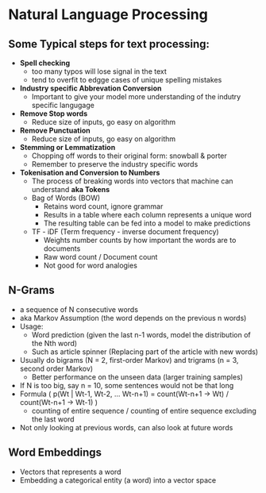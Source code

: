 # Natural Language Processing

## Some Typical steps for text processing:
   - __Spell checking__
      - too many typos will lose signal in the text
      - tend to overfit to edgge cases of unique spelling mistakes
   - __Industry specific Abbrevation Conversion__
      - Important to give your model more understanding of the indutry specific langugage
   - __Remove Stop words__
      - Reduce size of inputs, go easy on algorithm
   - __Remove Punctuation__
      - Reduce size of inputs, go easy on algorithm
   - __Stemming or Lemmatization__
      - Chopping off words to their original form: snowball & porter
      - Remember to preserve the industry specific words
   - __Tokenisation and Conversion to Numbers__
      - The process of breaking words into vectors that machine can understand __aka Tokens__
      - Bag of Words (BOW)
        - Retains word count, ignore grammar
        - Results in a table where each column represents a unique word
        - The resulting table can be fed into a model to make predictions
      - TF - iDF (Term frequency - inverse document frequency)
        - Weights number counts by how important the words are to documents
        - Raw word count / Document count
        - Not good for word analogies

## N-Grams
 - a sequence of N consecutive words
 - aka Markov Assumption (the word depends on the previous n words)
 - Usage: 
     - Word prediction (given the last n-1 words, model the distribution of the Nth word)
      - Such as article spinner (Replacing part of the article with new words)
 - Usually do bigrams (N = 2, first-order Markov) and trigrams (n = 3, second order Markov)
   - Better performance on the unseen data (larger training samples)
 - If N is too big, say n = 10, some sentences would not be that long
 - Formula ( p(Wt | Wt-1, Wt-2, ... Wt-n+1) = count(Wt-n+1 -> Wt) / count(Wt-n+1 -> Wt-1) )
   - counting of entire sequence / counting of entire sequence excluding the last word
 - Not only looking at previous words, can also look at future words
 
 ## Word Embeddings
   - Vectors that represents a word
   - Embedding a categorical entity (a word) into a vector space
